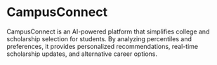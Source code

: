# CampusConnect
CampusConnect is an AI-powered platform that simplifies college and scholarship selection for students. By analyzing percentiles and preferences, it provides personalized recommendations,  real-time scholarship updates, and alternative career options.
